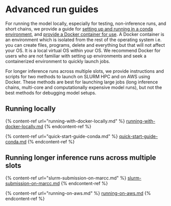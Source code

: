 # Advanced run guides

For running the model locally, especially for testing, non-inference runs, and short chains, we provide a guide for [setting up and running in a conda environment](quick-start-guide-conda.md), and [provide a Docker container for use](running-with-docker-locally.md). A Docker container is an environment which is isolated from the rest of the operating system i.e. you can create files, programs, delete and everything but that will not affect your OS. It is a local virtual OS within your OS. We recommend Docker for users who are not familiar with setting up environments and seek a containerized environment to quickly launch jobs.&#x20;

For longer inference runs across multiple slots, we provide instructions and scripts for two methods to launch on SLURM HPC and on AWS using Docker. These methods are best for launching large jobs (long inference chains, multi-core and computationally expensive model runs), but not the best methods for debugging model setups.

## Running locally

{% content-ref url="running-with-docker-locally.md" %}
[running-with-docker-locally.md](running-with-docker-locally.md)
{% endcontent-ref %}

{% content-ref url="quick-start-guide-conda.md" %}
[quick-start-guide-conda.md](quick-start-guide-conda.md)
{% endcontent-ref %}

## Running longer inference runs across multiple slots

{% content-ref url="slurm-submission-on-marcc.md" %}
[slurm-submission-on-marcc.md](slurm-submission-on-marcc.md)
{% endcontent-ref %}

{% content-ref url="running-on-aws.md" %}
[running-on-aws.md](running-on-aws.md)
{% endcontent-ref %}
